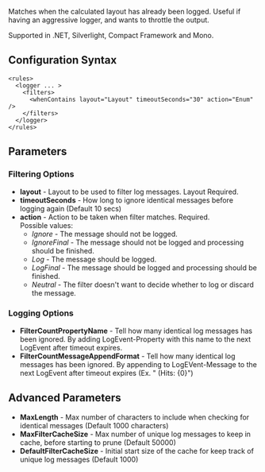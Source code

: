 Matches when the calculated layout has already been logged. Useful if having an aggressive logger, and wants to throttle the output.

Supported in .NET, Silverlight, Compact Framework and Mono.

## Configuration Syntax
```
<rules>
  <logger ... >
    <filters>
      <whenContains layout="Layout" timeoutSeconds="30" action="Enum" />
    </filters>
  </logger>
</rules>
```

## Parameters
### Filtering Options
* **layout** - Layout to be used to filter log messages. Layout Required.
* **timeoutSeconds** - How long to ignore identical messages before logging again (Default 10 secs)
* **action** - Action to be taken when filter matches. Required.  
Possible values:
  * _Ignore_ - The message should not be logged.
  * _IgnoreFinal_ - The message should not be logged and processing should be finished.
  * _Log_ - The message should be logged.
  * _LogFinal_ - The message should be logged and processing should be finished.
  * _Neutral_ - The filter doesn't want to decide whether to log or discard the message.
### Logging Options
* **FilterCountPropertyName** - Tell how many identical log messages has been ignored. By adding LogEvent-Property with this name to the next LogEvent after timeout expires.
* **FilterCountMessageAppendFormat** - Tell how many identical log messages has been ignored. By appending to LogEVent-Message to the next LogEvent after timeout expires (Ex. " (Hits: {0}")

## Advanced Parameters
* **MaxLength** - Max number of characters to include when checking for identical messages (Default 1000 characters)
* **MaxFilterCacheSize** - Max number of unique log messages to keep in cache, before starting to prune (Default 50000)
* **DefaultFilterCacheSize** - Initial start size of the cache for keep track of unique log messages (Default 1000)